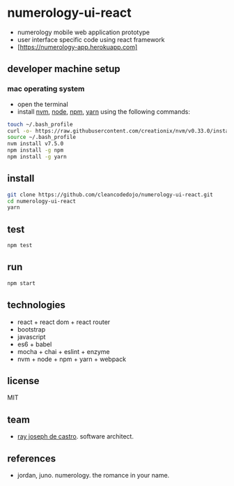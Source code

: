 # numerology-ui-react
* numerology mobile web application prototype 
* user interface specific code using react framework
* [https://numerology-app.herokuapp.com]

## developer machine setup
### mac operating system
* open the terminal
* install [nvm], [node], [npm], [yarn] using the following commands:
```bash
touch ~/.bash_profile
curl -o- https://raw.githubusercontent.com/creationix/nvm/v0.33.0/install.sh | bash
source ~/.bash_profile
nvm install v7.5.0
npm install -g npm
npm install -g yarn
```

## install
```bash
git clone https://github.com/cleancodedojo/numerology-ui-react.git
cd numerology-ui-react
yarn
```

## test
```bash
npm test
```

## run
```bash
npm start
```

## technologies
* react + react dom + react router
* bootstrap
* javascript
* es6 + babel
* mocha + chai + eslint + enzyme
* nvm + node + npm + yarn + webpack

## license
MIT

## team
* [ray joseph de castro]. software architect.

## references
* jordan, juno. numerology. the romance in your name.

[nvm]: https://github.com/creationix/nvm#install-script
[node]: https://nodejs.org/
[npm]: https://www.npmjs.com/
[yarn]: https://yarnpkg.com/
[ray joseph de castro]: https://github.com/raydecastro
[https://numerology-app.herokuapp.com]: https://numerology-app.herokuapp.com